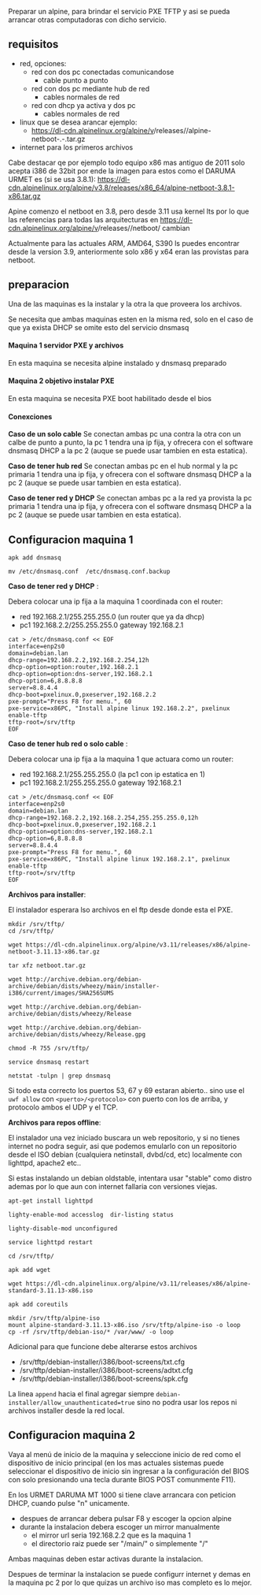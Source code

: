 Preparar un alpine, para brindar el servicio PXE TFTP y asi se pueda arrancar otras computadoras con dicho servicio.

## requisitos

* red, opciones:
    * red con dos pc conectadas comunicandose
        * cable punto a punto
    * red con dos pc mediante hub de red
        * cables normales de red
    * red con dhcp ya activa y dos pc
        * cables normales de red
* linux que se desea arancar ejemplo:
    * https://dl-cdn.alpinelinux.org/alpine/v<version>/releases/<arch>/alpine-netboot-<version>.<minor>-<arch>.tar.gz
* internet para los primeros archivos

Cabe destacar qe por ejemplo todo equipo x86 mas antiguo de 2011 solo 
acepta i386 de 32bit por ende la imagen para estos como el DARUMA URMET 
es (si se usa 3.8.1): https://dl-cdn.alpinelinux.org/alpine/v3.8/releases/x86_64/alpine-netboot-3.8.1-x86.tar.gz

Apine comenzo el netboot en 3.8, pero desde 3.11 usa kernel lts por lo que las referencias
para todas las arquitecturas en https://dl-cdn.alpinelinux.org/alpine/v<version>/releases/<arch>/netboot/ cambian

Actualmente para las actuales ARM, AMD64, S390 ls puedes encontrar desde la version 3.9, anteriormente 
solo x86 y x64 eran las provistas para netboot.

## preparacion

Una de las maquinas es la instalar y la otra la que proveera los archivos.

Se necesita que ambas maquinas esten en la misma red, solo en el caso 
de que ya exista DHCP se omite esto del servicio dnsmasq 

#### Maquina 1 servidor PXE y archivos

En esta maquina se necesita alpine instalado y dnsmasq preparado

#### Maquina 2 objetivo instalar PXE

En esta maquina se necesita PXE boot habilitado desde el bios

#### Conexciones

**Caso de un solo cable** Se conectan ambas pc una contra la otra con 
un calbe de punto a punto, la pc 1 tendra una ip fija, y ofrecera con 
el software dnsmasq DHCP a la pc 2 (auque se puede usar tambien en esta estatica).

**Caso de tener hub red** Se conectan ambas pc en el hub normal y 
la pc primaria 1 tendra una ip fija, y ofrecera con el 
software dnsmasq DHCP a la pc 2 (auque se puede usar tambien en esta estatica).

**Caso de tener red y DHCP** Se conectan ambas pc a la red ya provista 
la pc primaria 1 tendra una ip fija, y ofrecera con el 
software dnsmasq DHCP a la pc 2 (auque se puede usar tambien en esta estatica).

## Configuracion maquina 1



```
apk add dnsmasq

mv /etc/dnsmasq.conf  /etc/dnsmasq.conf.backup
```

**Caso de tener red y DHCP** :

Debera colocar una ip fija a la maquina 1 coordinada con el router:
* red 192.168.2.1/255.255.255.0 (un router que ya da dhcp)
* pc1 192.168.2.2/255.255.255.0 gateway 192.168.2.1

```
cat > /etc/dnsmasq.conf << EOF
interface=enp2s0
domain=debian.lan
dhcp-range=192.168.2.2,192.168.2.254,12h
dhcp-option=option:router,192.168.2.1
dhcp-option=option:dns-server,192.168.2.1
dhcp-option=6,8.8.8.8
server=8.8.4.4
dhcp-boot=pxelinux.0,pxeserver,192.168.2.2
pxe-prompt="Press F8 for menu.", 60
pxe-service=x86PC, "Install alpine linux 192.168.2.2", pxelinux
enable-tftp
tftp-root=/srv/tftp
EOF
```

**Caso de tener hub red o solo cable** :

Debera colocar una ip fija a la maquina 1 que actuara como un router:
* red 192.168.2.1/255.255.255.0 (la pc1 con ip estatica en 1)
* pc1 192.168.2.1/255.255.255.0 gateway 192.168.2.1

```
cat > /etc/dnsmasq.conf << EOF
interface=enp2s0
domain=debian.lan
dhcp-range=192.168.2.2,192.168.2.254,255.255.255.0,12h
dhcp-boot=pxelinux.0,pxeserver,192.168.2.1
dhcp-option=option:dns-server,192.168.2.1
dhcp-option=6,8.8.8.8
server=8.8.4.4
pxe-prompt="Press F8 for menu.", 60
pxe-service=x86PC, "Install alpine linux 192.168.2.1", pxelinux
enable-tftp
tftp-root=/srv/tftp
EOF
```

**Archivos para installer**:

El instalador esperara lso archivos en el ftp desde donde esta el PXE.

```
mkdir /srv/tftp/
cd /srv/tftp/

wget https://dl-cdn.alpinelinux.org/alpine/v3.11/releases/x86/alpine-netboot-3.11.13-x86.tar.gz

tar xfz netboot.tar.gz

wget http://archive.debian.org/debian-archive/debian/dists/wheezy/main/installer-i386/current/images/SHA256SUMS

wget http://archive.debian.org/debian-archive/debian/dists/wheezy/Release

wget http://archive.debian.org/debian-archive/debian/dists/wheezy/Release.gpg

chmod -R 755 /srv/tftp/

service dnsmasq restart

netstat -tulpn | grep dnsmasq
```

Si todo esta correcto los puertos 53, 67 y 69 estaran abierto.. sino use 
el `uwf allow` con `<puerto>/<protocolo>` con puerto con los de arriba, 
y protocolo ambos el UDP y el TCP.

**Archivos para repos offline**:

El instalador una vez iniciado buscara un web repositorio, y si no 
tienes internet no podra seguir, asi que podemos emularlo con 
un repositorio desde el ISO debian (cualquiera netinstall, dvbd/cd, etc)
localmente con lighttpd, apache2 etc..

Si estas instalando un debian oldstable, intentara usar "stable" como 
distro ademas por lo que aun con internet fallaria con versiones viejas.

```
apt-get install lighttpd

lighty-enable-mod accesslog  dir-listing status

lighty-disable-mod unconfigured

service lighttpd restart

cd /srv/tftp/

apk add wget

wget https://dl-cdn.alpinelinux.org/alpine/v3.11/releases/x86/alpine-standard-3.11.13-x86.iso

apk add coreutils

mkdir /srv/tftp/alpine-iso
mount alpine-standard-3.11.13-x86.iso /srv/tftp/alpine-iso -o loop
cp -rf /srv/tftp/debian-iso/* /var/www/ -o loop
```

Adicional para que funcione debe alterarse estos archivos

* /srv/tftp/debian-installer/i386/boot-screens/txt.cfg
* /srv/tftp/debian-installer/i386/boot-screens/adtxt.cfg
* /srv/tftp/debian-installer/i386/boot-screens/spk.cfg

La linea `append` hacia el final agregar siempre `debian-installer/allow_unauthenticated=true`
sino no podra usar los repos ni archivos installer desde la red local.

## Configuracion maquina 2

Vaya al menú de inicio de la maquina y seleccione inicio de red como el 
dispositivo de inicio principal (en los mas actuales sistemas puede 
seleccionar el dispositivo de inicio sin ingresar a la configuración 
del BIOS con solo presionando una tecla durante BIOS POST comunmente F11).

En los URMET DARUMA MT 1000 si tiene clave arrancara con peticion DHCP, 
cuando pulse "n" unicamente.

* despues de arrancar debera pulsar F8 y escoger la opcion alpine
* durante la instalacion debera escoger un mirror manualmente
    * el mirror url seria 192.168.2.2 que es la maquina 1
    * el directorio raiz puede ser "/main/" o simplemente "/"

Ambas maquinas deben estar activas durante la instalacion.

Despues de terminar la instalacion se puede configurr internet y demas 
en la maquina pc 2 por lo que quizas un archivo iso mas completo es lo 
mejor.

